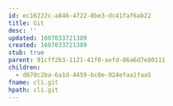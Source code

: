 ```yaml
---
id: ec16222c-a846-4722-8be3-dc41faf6ab22
title: Git
desc: ''
updated: 1607033721389
created: 1607033721389
stub: true
parent: 91cff2b3-1121-41f0-aefd-06a6d7e80111
children:
  - d870c2ba-6a1d-4459-bc0e-924efaa1faa5
fname: cli.git
hpath: cli.git
---
```



